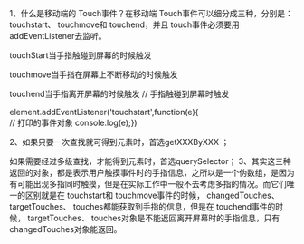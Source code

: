 1、什么是移动端的 Touch事件？在移动端 Touch事件可以细分成三种，分别是： touchstart、 touchmove和 touchend，并且 touch事件必须要用 addEventListener去监听。

touchStart当手指触碰到屏幕的时候触发

touchmove当手指在屏幕上不断移动的时候触发

touchend当手指离开屏幕的时候触发
// 手指触碰到屏幕时触发

element.addEventListener('touchstart',function(e){  
// 打印的事件对象
console.log(e);})

2、如果只要一次查找就可得到元素时，首选getXXXByXXX ；

如果需要经过多级查找，才能得到元素时，首选querySelector；
3、其实这三种返回的对象，都是表示用户触摸事件时的手指信息，之所以是一个伪数组，是因为有可能出现多指同时触摸，但是在实际工作中一般不去考虑多指的情况。而它们唯一的区别就是在 touchstart和 touchmove事件的时候， changedTouches、 targetTouches、 touches都能获取到手指的信息，但是在 touchend事件的时候， targetTouches、 touches对象是不能返回离开屏幕时的手指信息，只有 changedTouches对象能返回。